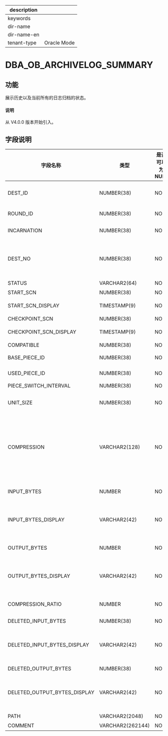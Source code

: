 |description||
|---|---|
|keywords||
|dir-name||
|dir-name-en||
|tenant-type|Oracle Mode|

# DBA_OB_ARCHIVELOG_SUMMARY

## 功能

展示历史以及当前所有的日志归档的状态。

<main id="notice" type='explain'>
  <h4>说明</h4>
  <p>从 V4.0.0 版本开始引入。</p>
</main>

## 字段说明

| 字段名称 | 类型 | 是否可以为 NULL | 描述 |
| --- | --- | --- | --- |
| DEST_ID | NUMBER(38) | NO | 路径编号，系统对于每一个设置的路径都会分配一个唯一 ID |
| ROUND_ID | NUMBER(38) | NO | 用于标识第几轮完整的 Clog 备份数据流 |
| INCARNATION | NUMBER(38) | NO | 表示 Flashback Database 后的第几次分身 |
| DEST_NO | NUMBER(38) | NO | 标识 log_archive_dest_n，例如：log_archive_dest 的 dest_no 是 0，log_archive_dest_1 的 dest_no 是 1 等 |
| STATUS | VARCHAR2(64) | NO | 备份任务的状态 |
| START_SCN | NUMBER(38) | NO | 开始备份位点 |
| START_SCN_DISPLAY | TIMESTAMP(9) | NO | 将 START_SCN 转换成时间单位之后的展示 |
| CHECKPOINT_SCN | NUMBER(38) | NO | 当前归档位点 |
| CHECKPOINT_SCN_DISPLAY | TIMESTAMP(9) | NO | 将 CHECKPOINT_SCN 转换成时间单位之后的展示 |
| COMPATIBLE | NUMBER(38) | NO | 兼容性版本 |
| BASE_PIECE_ID | NUMBER(38) | NO | 该轮 Round 的首个 PIECE ID |
| USED_PIECE_ID | NUMBER(38) | NO | 该轮 Round 已使用的 PIECE ID |
| PIECE_SWITCH_INTERVAL | NUMBER(38) | NO | Piece 切换周期 |
| UNIT_SIZE   | NUMBER(38)     | NO   | 日志归档数据单次压缩或加密的日志块大小，当前暂不支持该字段 |
| COMPRESSION | VARCHAR2(128)  | NO   |  压缩算法：<ul><li> none: 表示不压缩 </li><li> lz4_1.0：表示使用压缩算法 lz4_1.0 </li><li>zstd_1.3.8：表示使用压缩算法 zstd_1.3.8</li></ul>当前暂不支持该字段    |
| INPUT_BYTES | NUMBER | NO | 读取的数据量<br>OceanBase 数据库暂不支持该字段 |
| INPUT_BYTES_DISPLAY | VARCHAR2(42) | NO | 带单位的读取数据量，例如：798.01 M 或 5.25 G<br>OceanBase 数据库暂不支持该字段 |
| OUTPUT_BYTES | NUMBER | NO | 输出的数据量<br>OceanBase 数据库暂不支持该字段 |
| OUTPUT_BYTES_DISPLAY | VARCHAR2(42) | NO | 带单位的输出数据量，例如：798.01 M 或 5.25 G<br>OceanBase 数据库暂不支持该字段 |
| COMPRESSION_RATIO | NUMBER | NO | 压缩率<br>OceanBase 数据库暂不支持该字段 |
| DELETED_INPUT_BYTES | NUMBER(38) | NO | 删除的原始数据量 |
| DELETED_INPUT_BYTES_DISPLAY | VARCHAR2(42) | NO | 对 DELETED_INPUT_BYTES 单位转换之后的展示，单位为 MB 、GB、TB 和 PB 中的一种 |
| DELETED_OUTPUT_BYTES | NUMBER(38) | NO | 删除的有效数据量 |
| DELETED_OUTPUT_BYTES_DISPLAY | VARCHAR2(42) | NO | 对 DELETED_OUTPUT_BYTES 单位转换之后的展示，单位为 MB 、GB、TB 和 PB 中的一种 |
| PATH | VARCHAR2(2048) | NO | 放错误提示信息 |
| COMMENT | VARCHAR2(262144) | NO | 归档路径 |

